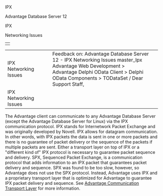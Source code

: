 IPX




Advantage Database Server 12  

IPX

Networking Issues

|  |
| --- |
|  |

|  |  |  |  |  |
| --- | --- | --- | --- | --- |
| IPX  Networking Issues |  |  | Feedback on: Advantage Database Server 12 - IPX Networking Issues master\_Ipx Advantage Web Development > Advantage Delphi OData Client > Delphi OData Components > TODataSet / Dear Support Staff, |  |
| IPX  Networking Issues |  |  |  |  |

The Advantage client can communicate to any Advantage Database Server (except the Advantage Database Server for Linux) via the IPX communication protocol. IPX stands for Internetwork Packet Exchange and was originally developed by Novell. IPX allows for datagram communication. In other words, with IPX packets the data is sent in one or more packets and there is no guarantee of packet delivery or the sequence of the packets if multiple packets are sent. Either a transport layer on top of IPX or a "different kind of" IPX protocol is necessary to guarantee packet sequence and delivery. SPX, Sequenced Packet Exchange, is a communication protocol that adds information to an IPX packet that guarantees packet delivery and sequence. SPX was found to be too slow, however, so Advantage does not use the SPX protocol. Instead, Advantage uses IPX and a proprietary transport layer that is optimized for Advantage to guarantee IPX packet delivery and sequence. See [Advantage Communication Transport Layer](master_advantage_communication_transport_layer.htm) for more information.